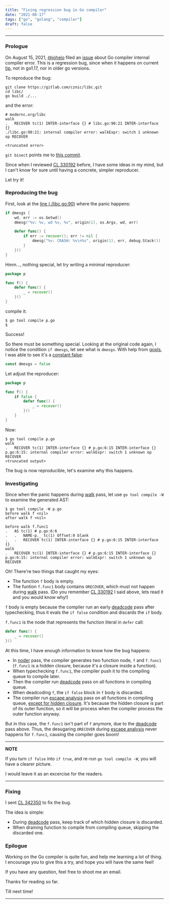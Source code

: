 ```yaml
---
title: "Fixing regression bug in Go compiler"
date: "2021-08-17"
tags: ["go", "golang", "compiler"]
draft: false
---
```


---

### Prologue

On August 15, 2021, [@johejo](https://github.com/johejo) filed an [issue](https://github.com/golang/go/issues/47712) about Go compiler internal compiler error.
This is a regression bug, since when it happens on current [tip](https://github.com/golang/go/commit/717894cf8024cfaad629f0e66a4b9bc123676be5), not in go1.17,
nor in older go versions.

To reproduce the bug:

```text
git clone https://gitlab.com/cznic/libc.git
cd libc/
go build ./...
```

and the error:

```text
# modernc.org/libc
walk
.   RECOVER tc(1) INTER-interface {} # libc.go:90:21 INTER-interface {}
./libc.go:90:21: internal compiler error: walkExpr: switch 1 unknown op RECOVER

<truncated error>
```

`git bisect` points me to [this commit](https://github.com/golang/go/commit/574ec1c6457c7779cd20db873fef2e2ed7e31ff1).

Since when I reviewed [CL 330192][cl_330192] before, I have some ideas in my mind, but I can't know for sure
until having a concrete, simpler reproducer.

Let try it!

### Reproducing the bug

First, look at the [line (./libc.go:90)](https://gitlab.com/cznic/libc/-/blob/e5917aaeaa0922ac3735d58466d78255cc237416/libc.go#L90) where the panic happens:

```go
if dmesgs {
	wd, err := os.Getwd()
	dmesg("%v: %v, wd %v, %v", origin(1), os.Args, wd, err)

	defer func() {
		if err := recover(); err != nil {
			dmesg("%v: CRASH: %v\n%s", origin(1), err, debug.Stack())
		}
	}()
}
```

Hmm..., nothing special, let try writing a minimal reproducer:

```go
package p

func f() {
	defer func() {
		_ = recover()
	}()
}
```

compile it:

```text
$ go tool compile p.go
$
```

Success!

So there must be something special. Looking at the original code again, I notice the condition `if dmesgs`, let see what is `dmesgs`.
With help from [gopls][gopls], I was able to see it's a [constant false](https://gitlab.com/cznic/libc/-/blob/e5917aaeaa0922ac3735d58466d78255cc237416/nodmesg.go#L9):

```go
const dmesgs = false
```

Let adjust the reproducer:

```go
package p

func f() {
	if false {
		defer func() {
			_ = recover()
		}()
	}
}
```

Now:

```text
$ go tool compile p.go
walk
.   RECOVER tc(1) INTER-interface {} # p.go:6:15 INTER-interface {}
p.go:6:15: internal compiler error: walkExpr: switch 1 unknown op RECOVER
<truncated output>
```

The bug is now reproducible, let's examine why this happens.

### Investigating

Since when the panic happens during [walk][walk] pass, let use `go tool compile -W` to examine the generated AST:

```text
$ go tool compile -W p.go
before walk f <nil>
after walk f <nil>

before walk f.func1
.   AS tc(1) # p.go:6:6
.   .   NAME-p._ tc(1) Offset:0 blank
.   .   RECOVER tc(1) INTER-interface {} # p.go:6:15 INTER-interface {}
walk
.   RECOVER tc(1) INTER-interface {} # p.go:6:15 INTER-interface {}
p.go:6:15: internal compiler error: walkExpr: switch 1 unknown op RECOVER
```

Oh! There're two things that caught my eyes:

 - The function `f` body is empty.
 - The funtion `f.func1` body contains `ORECOVER`, which must not happen during [walk][walk] pass.
   (Do you remember [CL 330192][cl_330192] I said above, lets read it and you would know why!)

`f` body is empty because the compiler run an early [deadcode][deadcode] pass after typechecking, thus it evals the `if false` condition and discards
the `if` body.

`f.func1` is the node that represents the function literal in `defer` call:

```go
defer func() {
	_ = recover()
}()
```

At this time, I have enough information to know how the bug happens:

 - In [noder][noder] pass, the compiler generates two function node, `f` and `f.func1`
 (`f.func1` is a hidden closure, because it's a closure inside a function).
 - When typechecking `f.func1`, the compiler push it to the compiling queue to compile later.
 - Then the compiler run [deadcode][deadcode] pass on all functions in compiling queue.
 - When deadcoding `f`, the `if false` block in `f` body is discarded.
 - The compiler run [escape analysis][escape] pass on all functions in compiling queue, [except for hidden closure](https://github.com/golang/go/blob/717894cf8024cfaad629f0e66a4b9bc123676be5/src/cmd/compile/internal/ir/scc.go#L59).
 It's because the hidden closure is part of its outer function, so it will be process when the compiler
 process the outer function anyway.

But in this case, the `f.func1` isn't part of `f` anymore, due to the [deadcode][deadcode] pass above. Thus, the desugaring `ORECOVER` during
[escape analysis][escape] never happens for `f.func1`, causing the compiler goes boom!

---
**NOTE**

If you turn `if false` into `if true`, and re-run `go tool compile -W`, you will have a clearer picture.

I would leave it as an excercise for the readers.

---

### Fixing

I sent [CL 342350](https://go-review.googlesource.com/c/go/+/342350) to fix the bug.

The idea is simple:

 - During [deadcode][deadcode] pass, keep track of which hidden closure is discarded.
 - When draining function to compile from compiling queue, skipping the discarded one.

### Epilogue

Working on the Go compiler is quite fun, and help me learning a lot of thing. I encourage you to give this a try, and hope you will have the same feel!

If you have any question, feel free to shoot me an email.

Thanks for reading so far.

Till next time!

---

[cl_330192]: https://go-review.googlesource.com/c/go/+/330192
[deadcode]: https://github.com/golang/go/tree/717894cf8024cfaad629f0e66a4b9bc123676be5/src/cmd/compile/internal/deadcode
[noder]: https://github.com/golang/go/tree/717894cf8024cfaad629f0e66a4b9bc123676be5/src/cmd/compile/internal/noder
[escape]: https://github.com/golang/go/tree/717894cf8024cfaad629f0e66a4b9bc123676be5/src/cmd/compile/internal/escape
[walk]: https://github.com/golang/go/tree/717894cf8024cfaad629f0e66a4b9bc123676be5/src/cmd/compile/internal/walk
[gopls]: https://github.com/golang/tools/tree/master/gopls
